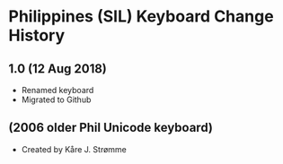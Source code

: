 Philippines (SIL) Keyboard Change History
=======================

1.0 (12 Aug 2018)
------------------
* Renamed keyboard
* Migrated to Github

(2006 older Phil Unicode keyboard)
------------------
* Created by Kåre J. Strømme

